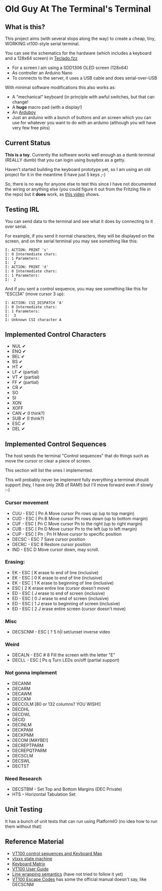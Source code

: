 # Old Guy At The Terminal's Terminal

## What is this?

This project aims (with several stops along the way) to create a 
cheap, tiny, WORKING vt100-style serial terminal.

You can see the schematics for the hardware (which includes a 
keyboard and a 128x64 screen) in [Teclado.fzz](Teclado.fzz)

* For a screen I am using a SDD1306 OLED screen (128x64)
* As controller an Arduino Nano
* To connecto to the server, it uses a USB cable and does
  serial-over-USB
  
With minimal software modifications this also works as:

* A "mechanical" keyboard (in principle with awful switches, 
  but that can change!
* A **huge** macro pad (with a display!)
* An [Arduboy](https://arduboy.com/)
* Just an arduino with a bunch of buttons and an screen which
  you can use for whatever you want to do with an arduino 
  (although you will have very few free pins)

## Current Status

**This is a toy**. Currently the software works well enough as
a dumb terminal (REALLY dumb) that you can login using 
busybox as a getty.

Haven't started building the keyboard prototype yet, so I am using
an old project for it in the meantime (I have just 5 keys ;-)

So, there is no way for anyone else to test this since I have
not documented the wiring or anything else (you could figure it out
from the Fritzing file in the repo) but it **does** work, as [this
video](https://www.youtube.com/watch?v=cyT2SGMdR8Y) shows.

## Testing IRL

You can send data to the terminal and see what it does by connecting to it over serial.

For example, if you send it normal characters, they will be displayed on the screen, and on the serial terminal you may see something like this:

```
I: ACTION: PRINT 's'
I: 0 Intermediate chars:
I: 1 Parameters:
I: 	2
I: ACTION: PRINT 'd'
I: 0 Intermediate chars:
I: 1 Parameters:
I: 	2
```

And if you sent a control sequence, you may see something like this 
for "ESC[3A" (move cursor 3 up):

```
I: ACTION: CSI_DISPATCH 'A'
I: 0 Intermediate chars:
I: 1 Parameters:
I: 	3
I: Unknown CSI character A
```

## Implemented Control Characters

* NUL ✔
* ENQ ✔
* BEL ✔
* BS  ✔
* HT  ✔
* LF  ✔ (partial)
* VT  ✔ (partial)
* FF  ✔ (partial)
* CR  ✔
* SO
* SI
* XON
* XOFF
* CAN ✔ (I think?)
* SUB ✔ (I think?)
* ESC ✔
* DEL ✔

## Implemented Control Sequences

The host sends the terminal "Control sequences" that do things such as move the cursor or clear a piece of screen.

This section will list the ones I implemented.

This will probably never be implement fully everything a terminal should support (hey, I have only 2KB of RAM!) but I'll move forward even if slowly :-)

### Cursor movement

* CUU - ESC [ Pn A          Move cursor Pn rows up (up to top margin)
* CUD - ESC [ Pn B          Move cursor Pn rows down (up to bottom margin)
* CUF - ESC [ Pn C          Move cursor Pn to the right (up to right margin)
* CUB - ESC [ Pn D          Move cursor Pn to the left (up to left margin)
* CUP - ESC [ Pn ; Pn H     Move cursor to specific position
* DECSC - ESC 7             Save cursor position
* DECRC - ESC 8             Restore cursor position
* IND - ESC D               Move cursor down, may scroll.

### Erasing:

*  EK - ESC [ K           erase to end of line (inclusive)
*  EK - ESC [ 0 K         erase to end of line (inclusive)
*  EK - ESC [ 1 K         erase to beginning of line (inclusive)
*  ESC [ 2 K         erase entire line (cursor doesn't move)
*  ED - ESC [ J           erase to end of screen (inclusive)
*  ED - ESC [ 0 J         erase to end of screen (inclusive)
*  ED - ESC [ 1 J         erase to beginning of screen (inclusive)
*  ED - ESC [ 2 J         erase entire screen (cursor doesn't move)

### Misc

* DECSCNM - ESC [ ? 5 h|l   set/unset inverse video

### Weird

* DECALN - ESC # 8            Fill the screen with the letter "E"
* DECLL  - ESC [ Ps q	        Turn LEDs on/off (partial support)

### Not gonna implement

* DECANM
* DECARM
* DECAWM
* DECCKM
* DECCOLM [80 or 132 columns? YOU WISH!]
* DECDHL
* DECDWL
* DECID
* DECINLM
* DECKPAM
* DECKPNM
* DECOM  [MAYBE!]
* DECREPTPARM
* DECREPQTPARM
* DECSCLM
* DECSWL
* DECTST

### Need Research

* DECSTBM - Set Top and Bottom Margins (DEC Private)
* HTS – Horizontal Tabulation Set

## Unit Testing

It has a bunch of unit tests that can run using PlatformIO (no idea how to run them without that)

## Reference Material

* [VT100 control sequences and Keyboard Map](http://braun-home.net/michael/info/misc/VT100_commands.htm)
* [vtxxx state machine](https://vt100.net/emu/dec_ansi_parser#ACESCDIS)
* [Keyboard Matrix](http://blog.komar.be/how-to-make-a-keyboard-the-matrix/)
* [VT100 User Guide](https://vt100.net/docs/vt100-ug/)
* [Line wrapping semantics](https://github.com/mattiase/wraptest)  (have not tried to follow it yet)
* [VT100 Escape Codes](https://www.cs.csub.edu/howto/vt100_escape_codes.html) has some the official manual doesn't say, like DECSCNM